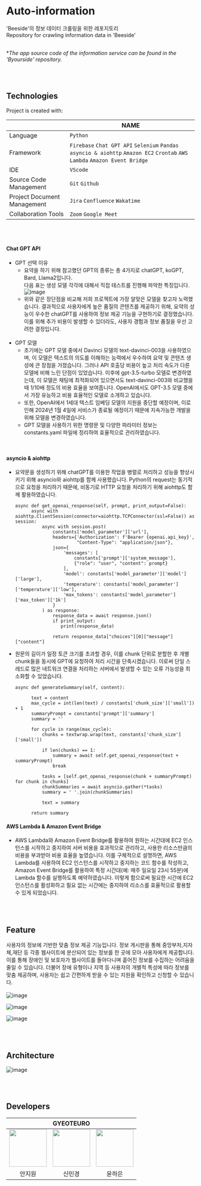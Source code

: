# Auto-information

'Beeside'의 정보 데이터 크롤링을 위한 레포지토리<br/>
Repository for crawling information data in 'Beeside'<br/><br/>

**The app source code of the information service can be found in the 'Byourside' repository.*

<br/><br/>


## Technologies
Project is created with:  

|                |NAME                          |
|----------------|-------------------------------|
|Language         |`Python`            |
|Framework|`Firebase` `Chat GPT API` `Selenium` `Pandas` `asyncio & aiohttp` `Amazon EC2` `Crontab` `AWS Lambda` `Amazon Event Bridge`|
|IDE     |`VScode`|
|Source Code Management     |`Git` `Github`|
|Project Document Management     |`Jira` `Confluence` `Wakatime`|
|Collaboration Tools |`Zoom` `Google Meet`|

<br/><br/>

#### Chat GPT API
- GPT 선택 이유
  - 요약을 하기 위해 참고했던 GPT의 종류는 총 4가지로 chatGPT, koGPT, Bard, Llama2입니다.<br />다음 표는 생성 모델 각각에 대해서 직접 테스트를 진행해 파악한 특징입니다.
    ![image](https://github.com/GYEOTEURO/Auto-information/assets/66138381/c3e157a6-6b2d-4710-9716-6955fe1cc72f)
  - 위와 같은 장단점을 비교해 저희 프로젝트에 가장 알맞은 모델을 찾고자 노력했습니다. 결과적으로 사용자에게 높은 품질의 콘텐츠를 제공하기 위해, 요약의 성능이 우수한 chatGPT를 사용하여 정보 제공 기능을 구현하기로 결정했습니다. 이를 위해 추가 비용이 발생할 수 있더라도, 사용자 경험과 정보 품질을 우선 고려한 결정입니다.<br /><br/>
- GPT 모델
  - 초기에는 GPT 모델 중에서 Davinci 모델의 text-davinci-003을 사용하였으며, 이 모델은 텍스트의 의도를 이해하는 능력에서 우수하여 요약 및 콘텐츠 생성에 큰 장점을 가졌습니다. 그러나 API 호출당 비용이 높고 처리 속도가 다른 모델에 비해 느린 단점이 있었습니다. 이후에 gpt-3.5-turbo 모델로 변경하였는데, 이 모델은 채팅에 최적화되어 있으면서도 text-davinci-003와 비교했을 때 1/10배 정도의 비용 효율을 보여줍니다. OpenAI에서도 GPT-3.5 모델 중에서 가장 유능하고 비용 효율적인 모델로 소개하고 있습니다.
  - 또한, OpenAI에서 1세대 텍스트 임베딩 모델의 지원을 중단할 예정이며, 이로 인해 2024년 1월 4일에 서비스가 종료될 예정이기 때문에 지속가능한 개발을 위해 모델을 변경하였습니다.
  - GPT 모델을 사용하기 위한 명령문 및 다양한 파라미터 정보는 constants.yaml 파일에 정리하여 효율적으로 관리하였습니다.
<br/>

#### asyncio & aiohttp
- 요약문을 생성하기 위해 chatGPT를 이용한 작업을 병렬로 처리하고 성능을 향상시키기 위해 asyncio와 aiohttp를 함께 사용했습니다. Python의 request는 동기적으로 요청을 처리하기 때문에, 비동기로 HTTP 요청을 처리하기 위해 aiohttp도 함께 활용하였습니다.
  ```
  async def get_openai_response(self, prompt, print_output=False):
        async with aiohttp.ClientSession(connector=aiohttp.TCPConnector(ssl=False)) as session:
            async with session.post(
                constants['model_parameter']['url'],
                headers={'Authorization': f'Bearer {openai.api_key}',
                         "Content-Type": "application/json"},
                json={
                    'messages': [
                        constants['prompt']['system_message'],
                        {"role": "user", "content": prompt}
                    ],
                    'model': constants['model_parameter']['model']['large'],
                    'temperature': constants['model_parameter']['temperature']['low'],
                    'max_tokens': constants['model_parameter']['max_token']['1k']
                }
            ) as response:
                response_data = await response.json()
                if print_output:
                   print(response_data)

                return response_data["choices"][0]["message"]["content"]
  ```

- 원문의 길이가 일정 토큰 크기를 초과할 경우, 이를 chunk 단위로 분할한 후 개별 chunk들을 동시에 GPT에 요청하여 처리 시간을 단축시켰습니다. 이로써 단일 스레드로 많은 네트워크 연결을 처리하는 서버에서 발생할 수 있는 오류 가능성을 최소화할 수 있었습니다.
  ```
  async def generateSummary(self, content):

        text = content
        max_cycle = int(len(text) / constants['chunk_size']['small']) + 1
        summaryPrompt = constants['prompt']['summary']
        summary = ''

        for cycle in range(max_cycle):
            chunks = textwrap.wrap(text, constants['chunk_size']['small'])

            if len(chunks) == 1:
                summary = await self.get_openai_response(text + summaryPrompt)
                break

            tasks = [self.get_openai_response(chunk + summaryPrompt) for chunk in chunks]
            chunkSummaries = await asyncio.gather(*tasks)
            summary = ' '.join(chunkSummaries)

            text = summary

        return summary
  ```

#### AWS Lambda & Amazon Event Bridge
- AWS Lambda와 Amazon Event Bridge를 활용하여 원하는 시간대에 EC2 인스턴스를 시작하고 중지하여 서버 비용을 효과적으로 관리하고, 사용한 리소스만큼의 비용을 부과받아 비용 효율을 높였습니다. 이를 구체적으로 설명하면, AWS Lambda를 사용하여 EC2 인스턴스를 시작하고 중지하는 코드 함수를 작성하고, Amazon Event Bridge를 활용하여 특정 시간대(예: 매주 일요일 23시 55분)에 Lambda 함수를 실행하도록 예약하였습니다. 이렇게 함으로써 필요한 시간에 EC2 인스턴스를 활성화하고 필요 없는 시간에는 중지하여 리소스를 효율적으로 활용할 수 있게 되었습니다.

<br/><br/>

## Feature
  사용자의 정보에 기반한 맞춤 정보 제공 기능입니다. 정보 게시판을 통해 중앙부처,지자체,재단 등 각종 웹사이트에 분산되어 있는 정보를 한 곳에 모아 사용자에게 제공합니다.이를 통해 장애인 및 보호자가 웹사이트를 돌아다니며 흩어진 정보를 수집하는 어려움을 줄일 수 있습니다. 더불어 장애 유형이나 지역 등 사용자의 개별적 특성에 따라 정보를 맞춤 제공하며, 사용자는 쉽고 간편하게 받을 수 있는 지원을 확인하고 신청할 수 있습니다.<br/><br/>
![image](https://github.com/GYEOTEURO/Byourside/assets/66212424/30e668f5-1b63-4b5d-956c-ef5bf1436396)  

![image](https://github.com/GYEOTEURO/Byourside/assets/66212424/a817d10f-37e7-4f46-916c-cc25ce65e980)

![image](https://github.com/GYEOTEURO/Byourside/assets/66212424/21e26b70-53bb-4257-b709-c5a5e06f5186)  


<br/><br/>

## Architecture
![image](https://github.com/GYEOTEURO/Byourside/assets/66212424/c786e129-2ba9-4f24-b41f-225d9f8f5aae)

<br/><br/>


## Developers
<div align='center'>
<table>
    <thead>
        <tr>
            <th colspan="5">GYEOTEURO</th>
        </tr>
    </thead>
    <tbody>
        <tr>
          <tr>
            <td align='center'><a href="https://github.com/anjiwon319"><img src="https://avatars.githubusercontent.com/u/66212424?v=4" width="100" height="100"></td>
            <td align='center'><a href="https://github.com/Shin-MG"><img src="https://avatars.githubusercontent.com/u/66138381?v=4" width="100" height="100"></td>
            <td align='center'><a href="https://github.com/YunHaaaa"><img src="https://avatars.githubusercontent.com/u/63325450?v=4" width="100" height="100"></td>
          </tr>
          <tr>
            <td align='center'>안지원</td>
            <td align='center'>신민경</td>
            <td align='center'>윤하은</td>
          </tr>
        </tr>
    </tbody>
</table>
</div>

&nbsp; 
